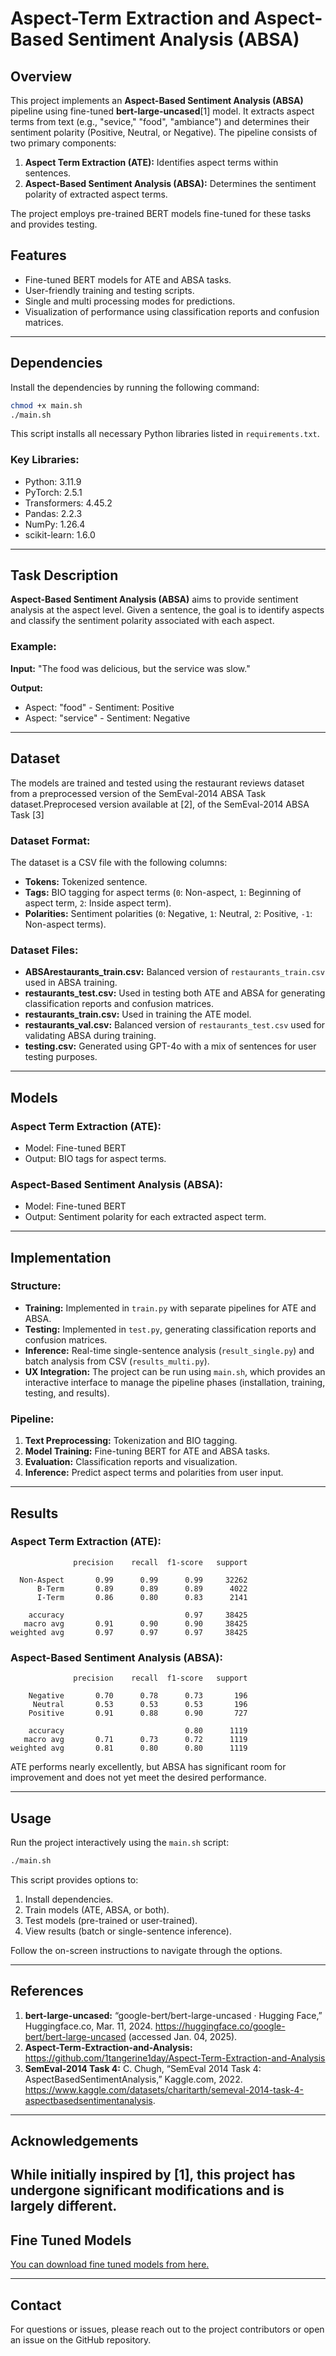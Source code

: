 # Aspect-Term Extraction and Aspect-Based Sentiment Analysis (ABSA)

## Overview
This project implements an **Aspect-Based Sentiment Analysis (ABSA)** pipeline using fine-tuned **bert-large-uncased**[1] model. It extracts aspect terms from text (e.g., "sevice," "food", "ambiance") and determines their sentiment polarity (Positive, Neutral, or Negative). The pipeline consists of two primary components:

1. **Aspect Term Extraction (ATE):** Identifies aspect terms within sentences.
2. **Aspect-Based Sentiment Analysis (ABSA):** Determines the sentiment polarity of extracted aspect terms.

The project employs pre-trained BERT models fine-tuned for these tasks and provides testing.

## Features
- Fine-tuned BERT models for ATE and ABSA tasks.
- User-friendly training and testing scripts.
- Single and multi processing modes for predictions.
- Visualization of  performance using classification reports and confusion matrices.

---

## Dependencies
Install the dependencies by running the following command:

```bash
chmod +x main.sh
./main.sh
```
This script installs all necessary Python libraries listed in `requirements.txt`.

### Key Libraries:
- Python: 3.11.9
- PyTorch: 2.5.1
- Transformers: 4.45.2
- Pandas: 2.2.3
- NumPy: 1.26.4
- scikit-learn: 1.6.0

---

## Task Description
**Aspect-Based Sentiment Analysis (ABSA)** aims to provide  sentiment analysis at the aspect level. Given a sentence, the goal is to identify aspects and classify the sentiment polarity associated with each aspect.

### Example:
**Input:** "The food was delicious, but the service was slow."

**Output:**
- Aspect: "food" - Sentiment: Positive
- Aspect: "service" - Sentiment: Negative

---

## Dataset
The models are trained and tested using the restaurant reviews dataset from a preprocessed version of the SemEval-2014 ABSA Task dataset.Preprocesed version available at [2], of the SemEval-2014 ABSA Task [3]

### Dataset Format:
The dataset is a CSV file with the following columns:
- **Tokens:** Tokenized sentence.
- **Tags:** BIO tagging for aspect terms (`0`: Non-aspect, `1`: Beginning of aspect term, `2`: Inside aspect term).
- **Polarities:** Sentiment polarities (`0`: Negative, `1`: Neutral, `2`: Positive, `-1`: Non-aspect terms).

### Dataset Files:
- **ABSArestaurants_train.csv:** Balanced version of `restaurants_train.csv` used in ABSA training.
- **restaurants_test.csv:** Used in testing both ATE and ABSA for generating classification reports and confusion matrices.
- **restaurants_train.csv:** Used in training the ATE model.
- **restaurants_val.csv:** Balanced version of `restaurants_test.csv` used for validating ABSA during training.
- **testing.csv:** Generated using GPT-4o with a mix of sentences for user testing purposes.

---

## Models
### Aspect Term Extraction (ATE):
- Model: Fine-tuned BERT
- Output: BIO tags for aspect terms.

### Aspect-Based Sentiment Analysis (ABSA):
- Model: Fine-tuned BERT
- Output: Sentiment polarity for each extracted aspect term.

---

## Implementation
### Structure:
- **Training:** Implemented in `train.py` with separate pipelines for ATE and ABSA.
- **Testing:** Implemented in `test.py`, generating classification reports and confusion matrices.
- **Inference:** Real-time single-sentence analysis (`result_single.py`) and batch analysis from CSV (`results_multi.py`).
- **UX Integration:** The project can be run using `main.sh`, which provides an interactive interface to manage the pipeline phases (installation, training, testing, and results).

### Pipeline:
1. **Text Preprocessing:** Tokenization and BIO tagging.
2. **Model Training:** Fine-tuning BERT for ATE and ABSA tasks.
3. **Evaluation:** Classification reports and visualization.
4. **Inference:** Predict aspect terms and polarities from user input.

---

## Results
### Aspect Term Extraction (ATE):
```
              precision    recall  f1-score   support

  Non-Aspect       0.99      0.99      0.99     32262
      B-Term       0.89      0.89      0.89      4022
      I-Term       0.86      0.80      0.83      2141

    accuracy                           0.97     38425
   macro avg       0.91      0.90      0.90     38425
weighted avg       0.97      0.97      0.97     38425
```

### Aspect-Based Sentiment Analysis (ABSA):
```
              precision    recall  f1-score   support

    Negative       0.70      0.78      0.73       196
     Neutral       0.53      0.53      0.53       196
    Positive       0.91      0.88      0.90       727

    accuracy                           0.80      1119
   macro avg       0.71      0.73      0.72      1119
weighted avg       0.81      0.80      0.80      1119
```

ATE performs nearly excellently, but ABSA has significant room for improvement and does not yet meet the desired performance.


---

## Usage
Run the project interactively using the `main.sh` script:

```bash
./main.sh
```

This script provides options to:
1. Install dependencies.
2. Train models (ATE, ABSA, or both).
3. Test models (pre-trained or user-trained).
4. View results (batch or single-sentence inference).

Follow the on-screen instructions to navigate through the options.

---

## References
1. **bert-large-uncased:** “google-bert/bert-large-uncased · Hugging Face,” Huggingface.co, Mar. 11, 2024. https://huggingface.co/google-bert/bert-large-uncased (accessed Jan. 04, 2025).
2. **Aspect-Term-Extraction-and-Analysis:** https://github.com/1tangerine1day/Aspect-Term-Extraction-and-Analysis
3. **SemEval-2014 Task 4:** C. Chugh, “SemEval 2014 Task 4: AspectBasedSentimentAnalysis,” Kaggle.com, 2022. https://www.kaggle.com/datasets/charitarth/semeval-2014-task-4-aspectbasedsentimentanalysis.
‌

---

## Acknowledgements
While initially inspired by [1], this project has undergone significant modifications and is largely different.
---

## Fine Tuned Models
[You can download fine tuned models from here.](https://drive.google.com/drive/folders/1N7dg0kDJlknSpdYs7nfs8dK4yu7cCS5U?usp=sharing)

---

## Contact
For questions or issues, please reach out to the project contributors or open an issue on the GitHub repository.

